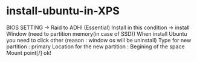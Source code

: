# install-ubuntu-in-XPS

BIOS SETTING -> Raid to ADHI (Essential)
Install in this condition -> install Window (need to partition memory(in case of SSD))
When install Ubuntu you need to click other (reason : window os wiil be uninstall)
Type for new partition : primary
Location for the new partition : Begining of the space
Mount point[/] ok!
